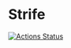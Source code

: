 # Strife

[![Actions Status](https://github.com/Bigtalljosh/strife/workflows/dotnet-core/badge.svg)](https://github.com/Bigtalljosh/strife/actions)
